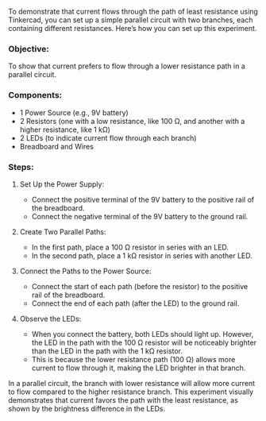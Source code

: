 To demonstrate that current flows through the path of least resistance using Tinkercad, you can set up a simple parallel circuit with two branches, each containing different resistances. Here’s how you can set up this experiment.

### Objective:
To show that current prefers to flow through a lower resistance path in a parallel circuit.

### Components:

- 1 Power Source (e.g., 9V battery)
- 2 Resistors (one with a low resistance, like 100 Ω, and another with a higher resistance, like 1 kΩ)
- 2 LEDs (to indicate current flow through each branch)
- Breadboard and Wires

### Steps:

1. Set Up the Power Supply:
   - Connect the positive terminal of the 9V battery to the positive rail of the breadboard.
   - Connect the negative terminal of the 9V battery to the ground rail.

2. Create Two Parallel Paths:
   - In the first path, place a 100 Ω resistor in series with an LED.
   - In the second path, place a 1 kΩ resistor in series with another LED.
   
3. Connect the Paths to the Power Source:
   - Connect the start of each path (before the resistor) to the positive rail of the breadboard.
   - Connect the end of each path (after the LED) to the ground rail.

4. Observe the LEDs:
   - When you connect the battery, both LEDs should light up. However, the LED in the path with the 100 Ω resistor will be noticeably brighter than the LED in the path with the 1 kΩ resistor.
   - This is because the lower resistance path (100 Ω) allows more current to flow through it, making the LED brighter in that branch.


In a parallel circuit, the branch with lower resistance will allow more current to flow compared to the higher resistance branch. This experiment visually demonstrates that current favors the path with the least resistance, as shown by the brightness difference in the LEDs.
